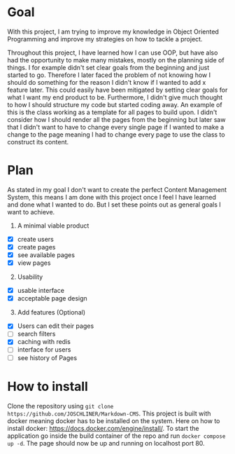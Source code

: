 # Goal
With this project, I am trying to improve my knowledge in Object Oriented Programming and improve my strategies on how to tackle a project.

Throughout this project, I have learned how I can use OOP, but have also had the opportunity to make  many mistakes, mostly on the planning side of things. I for example didn't set clear goals from the beginning and just started to go. Therefore I later faced the problem of not knowing how I should do something for the reason I didn't know if I wanted to add x feature later. This could easily have been mitigated by setting clear goals for what I want my end product to be. Furthermore, I didn't give much thought to how I should structure my code but started coding away. An example of this is the class working as a template for all pages to build upon. I didn't consider how I should render all the pages from the beginning but later saw that I didn't want to have to change every single page if I wanted to make a change to the page meaning I had to change every page to use the class to construct its content.

# Plan
As stated in my goal I don't want to create the perfect Content Management System, this means I am done with this project once I feel I have learned and done what I wanted to do. But I set these points out as general goals I want to achieve.

1. A minimal viable product
  - [x] create users
  - [x] create pages
  - [x] see available pages
  - [x] view pages
2. Usability
  - [x] usable interface
  - [x] acceptable page design
3. Add features (Optional)
  - [x] Users can edit their pages
  - [ ] search filters
  - [x] caching with redis
  - [ ] interface for users
  - [ ] see history of Pages

# How to install
Clone the repository using `git clone https://github.com/JOSCHLINER/Markdown-CMS`. This project is built with docker meaning docker has to be installed on the system. Here on how to install docker: https://docs.docker.com/engine/install/. To start the application go inside the build container of the repo and run `docker compose up -d`. The page should now be up and running on localhost port 80.
